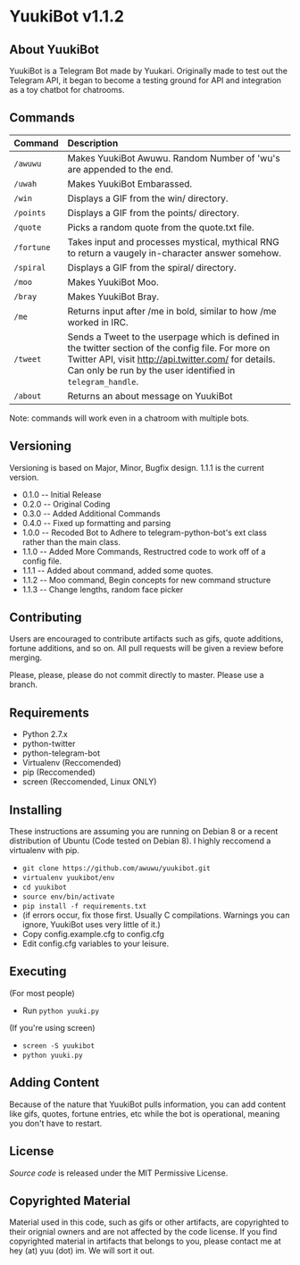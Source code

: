 YuukiBot v1.1.2
===

About YuukiBot
---

YuukiBot is a Telegram Bot made by Yuukari. Originally made to test out the Telegram API, it began to become a testing ground for API and integration as a toy chatbot for chatrooms.

Commands
---

Command | Description |
--- | :---
`/awuwu`   | Makes YuukiBot Awuwu. Random Number of 'wu's are appended to the end.
`/uwah`    | Makes YuukiBot Embarassed.
`/win`     | Displays a GIF from the win/ directory.
`/points`  | Displays a GIF from the points/ directory.
`/quote`   | Picks a random quote from the quote.txt file.
`/fortune` | Takes input and processes mystical, mythical RNG to return a vaugely in-character answer somehow.
`/spiral`  | Displays a GIF from the spiral/ directory.
`/moo`     | Makes YuukiBot Moo.
`/bray`    | Makes YuukiBot Bray.
`/me`      | Returns input after /me in bold, similar to how /me worked in IRC.
`/tweet`   | Sends a Tweet to the userpage which is defined in the twitter section of the config file. For more on Twitter API, visit http://api.twitter.com/ for details. Can only be run by the user identified in `telegram_handle`. 
`/about`   | Returns an about message on YuukiBot |

Note: commands will work even in a chatroom with multiple bots.

Versioning
---

Versioning is based on Major, Minor, Bugfix design. 1.1.1 is the current version.

 * 0.1.0 -- Initial Release
 * 0.2.0 -- Original Coding
 * 0.3.0 -- Added Additional Commands
 * 0.4.0 -- Fixed up formatting and parsing
 * 1.0.0 -- Recoded Bot to Adhere to telegram-python-bot's ext class rather than the main class.
 * 1.1.0 -- Added More Commands, Restructred code to work off of a config file.
 * 1.1.1 -- Added about command, added some quotes.
 * 1.1.2 -- Moo command, Begin concepts for new command structure
 * 1.1.3 -- Change lengths, random face picker

Contributing
---

Users are encouraged to contribute artifacts such as gifs, quote additions, fortune additions, and so on. All pull requests will be given a review before merging.

Please, please, please do not commit directly to master. Please use a branch.

Requirements
---

 * Python 2.7.x
 * python-twitter
 * python-telegram-bot
 * Virtualenv (Reccomended)
 * pip (Reccomended)
 * screen (Reccomended, Linux ONLY)

Installing
---

These instructions are assuming you are running on Debian 8 or a recent distribution of Ubuntu (Code tested on Debian 8). I highly reccomend a virtualenv with pip.

* `git clone https://github.com/awuwu/yuukibot.git`
* `virtualenv yuukibot/env`
* `cd yuukibot`
* `source env/bin/activate`
* `pip install -f requirements.txt`
* (if errors occur, fix those first. Usually C compilations. Warnings you can ignore, YuukiBot uses very little of it.)
* Copy config.example.cfg to config.cfg
* Edit config.cfg variables to your leisure.

Executing
---

(For most people)

* Run `python yuuki.py`

(If you're using screen)

* `screen -S yuukibot`
* `python yuuki.py`

Adding Content
---

Because of the nature that YuukiBot pulls information, you can add content like gifs, quotes, fortune entries, etc while the bot is operational, meaning you don't have to restart.

License
---

*Source code* is released under the MIT Permissive License.

Copyrighted Material
---

Material used in this code, such as gifs or other artifacts, are copyrighted to their orignial owners and are not affected by the code license. If you find copyrighted material in artifacts that belongs to you, please contact me at hey (at) yuu (dot) im. We will sort it out.

